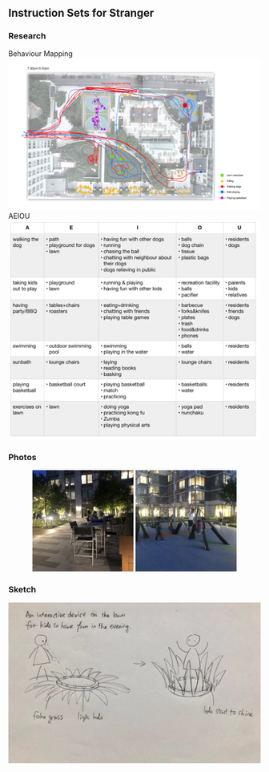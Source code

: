 
## Instruction Sets for Stranger

### Research
Behaviour Mapping
![](https://github.com/EffieSong/effiesong.github.io/raw/master/img-folder/BehaviourMapping.jpg)
AEIOU
![](https://github.com/EffieSong/effiesong.github.io/raw/master/img-folder/AEIOU.jpg)
### Photos
<div align="center">
<img src="https://github.com/EffieSong/effiesong.github.io/raw/master/img-folder/IMG_1974.jpg" width="40%" height="40%">
<img src="https://github.com/EffieSong/effiesong.github.io/raw/master/img-folder/IMG_1978.jpg" width="40%" height="40%">
    
</div>

    



### Sketch
![](https://github.com/EffieSong/effiesong.github.io/raw/master/img-folder/firstsketch.jpeg)
